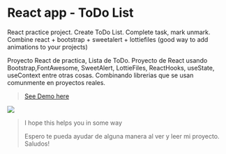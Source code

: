 # React app - ToDo List
React practice project. Create ToDo List. Complete task, mark unmark.
Combine react + bootstrap + sweetalert + lottiefiles (good way to add animations to your projects)

Proyecto React de practica, Lista de ToDo.
Proyecto de React usando Bootstrap,FontAwesome, SweetAlert, LottieFiles, ReactHooks, useState, useContext entre otras cosas.
Combinando librerias que se usan comunmente en proyectos reales. 
>
>[See Demo here](https://theneocosmic.github.io/ReactTodoProject/)
>
<img src="https://github.com/theneocosmic/ReactTodoProject/blob/main/src/assets/screenshot/ReactToDo.gif"/>


>I hope this helps you in some way
>
>
>
>Espero te pueda ayudar de alguna manera al ver y leer mi proyecto. Saludos!
